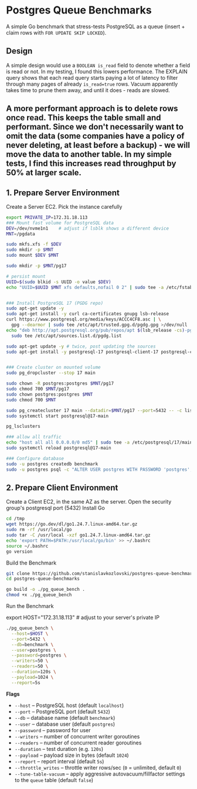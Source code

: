 # Postgres Queue Benchmarks

A simple Go benchmark that stress-tests PostgreSQL as a queue (insert + claim rows with `FOR UPDATE SKIP LOCKED`).

## Design

A simple design would use a `BOOLEAN is_read` field to denote whether a field is read or not.
In my testing, I found this lowers performance. The EXPLAIN query shows that each read query starts paying a lot of latency to filter through many pages of already `is_read=true` rows.
Vacuum apparently takes time to prune them away, and until it does - reads are slowed.

A more performant approach is to delete rows once read.
This keeps the table small and performant. Since we don't necessarily want to omit the data (some companies have a policy of never deleting, at least before a backup) - we will move the data to another table.
In my simple tests, I find this increases read throughput by **50%** at larger scale.
---

## 1. Prepare Server Environment
Create a Server EC2. Pick the instance carefully
```bash
export PRIVATE_IP=172.31.18.113
### Mount fast volume for PostgreSQL data
DEV=/dev/nvme1n1    # adjust if lsblk shows a different device
MNT=/pgdata

sudo mkfs.xfs -f $DEV
sudo mkdir -p $MNT
sudo mount $DEV $MNT

sudo mkdir -p $MNT/pg17

# persist mount
UUID=$(sudo blkid -s UUID -o value $DEV)
echo "UUID=$UUID $MNT xfs defaults,nofail 0 2" | sudo tee -a /etc/fstab


### Install PostgreSQL 17 (PGDG repo)
sudo apt-get update -y
sudo apt-get install -y curl ca-certificates gnupg lsb-release
curl https://www.postgresql.org/media/keys/ACCC4CF8.asc | \
  gpg --dearmor | sudo tee /etc/apt/trusted.gpg.d/pgdg.gpg >/dev/null
echo "deb http://apt.postgresql.org/pub/repos/apt $(lsb_release -cs)-pgdg main" | \
  sudo tee /etc/apt/sources.list.d/pgdg.list

sudo apt-get update -y # twice, post updating the sources
sudo apt-get install -y postgresql-17 postgresql-client-17 postgresql-common


### Create cluster on mounted volume
sudo pg_dropcluster --stop 17 main

sudo chown -R postgres:postgres $MNT/pg17
sudo chmod 700 $MNT/pg17
sudo chown postgres:postgres $MNT
sudo chmod 700 $MNT

sudo pg_createcluster 17 main --datadir=$MNT/pg17 --port=5432 -- -c listen_addresses='172.31.18.113,localhost'
sudo systemctl start postgresql@17-main

pg_lsclusters

### allow all traffic
echo "host all all 0.0.0.0/0 md5" | sudo tee -a /etc/postgresql/17/main/pg_hba.conf
sudo systemctl reload postgresql@17-main

### Configure database
sudo -u postgres createdb benchmark
sudo -u postgres psql -c "ALTER USER postgres WITH PASSWORD 'postgres';"
```

## 2. Prepare Client Environment

Create a Client EC2, in the same AZ as the server.
Open the security group's postgresql port (5432)
Install Go
```bash
cd /tmp
wget https://go.dev/dl/go1.24.7.linux-amd64.tar.gz
sudo rm -rf /usr/local/go
sudo tar -C /usr/local -xzf go1.24.7.linux-amd64.tar.gz
echo 'export PATH=$PATH:/usr/local/go/bin' >> ~/.bashrc
source ~/.bashrc
go version
```

Build the Benchmark
```bash
git clone https://github.com/stanislavkozlovski/postgres-queue-benchmarks.git
cd postgres-queue-benchmarks

go build -o ./pg_queue_bench .
chmod +x ./pg_queue_bench
```
Run the Benchmark

export HOST="172.31.18.113"  # adjust to your server's private IP
```bash
./pg_queue_bench \
  --host=$HOST \
  --port=5432 \
  --db=benchmark \
  --user=postgres \
  --password=postgres \
  --writers=50 \
  --readers=50 \
  --duration=120s \
  --payload=1024 \
  --report=5s
```

**Flags**

- `--host` – PostgreSQL host (default `localhost`)
- `--port` – PostgreSQL port (default `5432`)
- `--db` – database name (default `benchmark`)
- `--user` – database user (default `postgres`)
- `--password` – password for user
- `--writers` – number of concurrent writer goroutines
- `--readers` – number of concurrent reader goroutines
- `--duration` – test duration (e.g. `120s`)
- `--payload` – payload size in bytes (default `1024`)
- `--report` – report interval (default `5s`)
- `--throttle_writes` – throttle writer rows/sec (`0` = unlimited, default `0`)
- `--tune-table-vacuum` – apply aggressive autovacuum/fillfactor settings to the `queue` table (default `false`)

